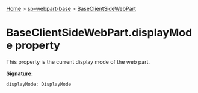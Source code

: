 <!-- docId=sp-webpart-base.baseclientsidewebpart.displaymode -->

[Home](./index.md) &gt; [sp-webpart-base](./sp-webpart-base.md) &gt; [BaseClientSideWebPart](./sp-webpart-base.baseclientsidewebpart.md)

# BaseClientSideWebPart.displayMode property

This property is the current display mode of the web part.

**Signature:**
```javascript
displayMode: DisplayMode
```
